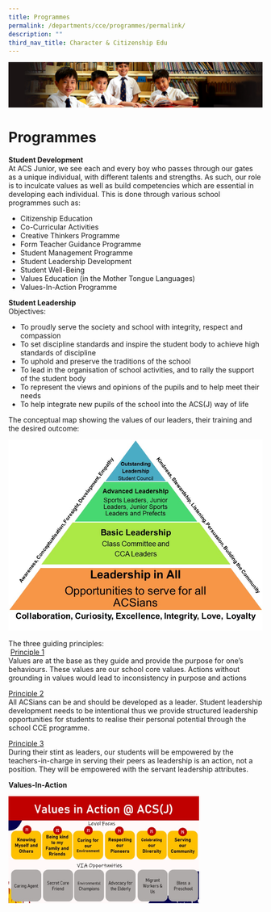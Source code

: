 ```yaml
---
title: Programmes
permalink: /departments/cce/programmes/permalink/
description: ""
third_nav_title: Character & Citizenship Edu
---
```

![](/images/Sub-banner1.jpg)

Programmes
==========

**Student Development**<br>
At ACS Junior, we see each and every boy who passes through our gates as a unique individual, with different talents and strengths. As such, our role is to inculcate values as well as build competencies which are essential in developing each individual. This is done through various school programmes such as:

*   Citizenship Education
*   Co-Curricular Activities
*   Creative Thinkers Programme
*   Form Teacher Guidance Programme
*   Student Management Programme
*   Student Leadership Development
*   Student Well-Being
*   Values Education (in the Mother Tongue Languages)
*   Values-In-Action Programme

**Student Leadership**<br>
Objectives:

*   To proudly serve the society and school with integrity, respect and compassion
*   To set discipline standards and inspire the student body to achieve high standards of discipline
*   To uphold and preserve the traditions of the school
*   To lead in the organisation of school activities, and to rally the support of the student body
*   To represent the views and opinions of the pupils and to help meet their needs
*   To help integrate new pupils of the school into the ACS(J) way of life

The conceptual map showing the values of our leaders, their training and the desired outcome:

![](/images/CCE_Leadership_Model.jpg)

The three guiding principles:<br>
 <u>Principle 1</u><br>
Values are at the base as they guide and provide the purpose for one’s behaviours. These values are our school core values. Actions without grounding in values would lead to inconsistency in purpose and actions 

<u>Principle 2</u><br>
All ACSians can be and should be developed as a leader. Student leadership development needs to be intentional thus we provide structured leadership opportunities for students to realise their personal potential through the school CCE programme. 

<u>Principle 3</u><br>
During their stint as leaders, our students will be empowered by the teachers-in-charge in serving their peers as leadership is an action, not a position. They will be empowered with the servant leadership attributes.

**Values-In-Action**

<img src="/images/ccevia.jpg" style="width:75%" align=left>

<br clear="left">